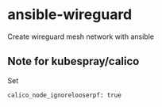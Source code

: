 # ansible-wireguard
Create wireguard mesh network with ansible 

## Note for kubespray/calico

Set 
```
calico_node_ignorelooserpf: true
```
